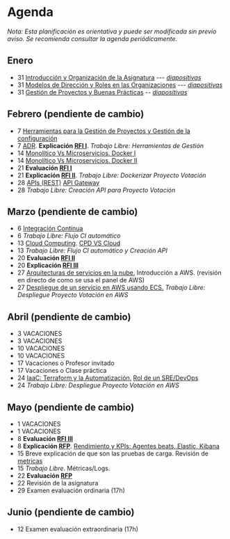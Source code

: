# Agenda

*Nota: Esta planificación es orientativa y puede ser modificada sin previo aviso. Se recomienda consultar la agenda periódicamente.*

## Enero

* 31 [Introducción y Organización de la Asignatura](Introduccion.md) --- [*diapositivas*](pdf/Introduccion.pdf)
* 31 [Modelos de Dirección y Roles en las Organizaciones](teoria/Organizaciones.md) --- [*diapositivas*](pdf/Organizaciones.pdf)
* 31 [Gestión de Proyectos y Buenas Prácticas](teoria/gestion.md) -- [*diapositivas*](pdf/gestion.pdf)

## Febrero (pendiente de cambio)

* 7 [Herramientas para la Gestión de Proyectos y Gestión de la configuración](Herramientas-Gestion-Proyectos.md)
* 7 [ADR](ADR/Architecture-Decision-Record.md). __Explicación [RFI I](RFI/RFI-I.md)__. *Trabajo Libre: Herramientas de Gestión*
* 14 [Monolítico Vs Microservicios. Docker I](Docker.md)
* 14 [Monolítico Vs Microservicios. Docker II](Docker.md)
* 21 __Evaluación [RFI I](RFI/RFI-I.md)__
* 21 __Explicación [RFI II](RFI/RFI-II.md)__. *Trabajo Libre: Dockerizar Proyecto Votación*
* 28 [APIs (REST)](APIs.md) [API Gateway](API-Gateway.md)
* 28 *Trabajo Libre: Creación API para Proyecto Votación*

## Marzo (pendiente de cambio)

* 6 [Integración Continua](Mejora-Continua.md)
* 6 *Trabajo Libre: Flujo CI automático*
* 13 [Cloud Computing](Cloud.md). [CPD VS Cloud](PDF/Cloud%20Computing.pptx.pdf)
* 13 *Trabajo Libre: Flujo CI automático y Creación API*
* 20 __Evaluación [RFI II](RFI/RFI-II.md)__
* 20 __Explicación [RFI III](RFI/RFI-III.md)__
* 27 [Arquitecturas de servicios en la nube.](Arquitecturas-nube.md) Introducción a AWS. (revisión en directo de como se usa el panel de AWS)
* 27 [Despliegue de un servicio en AWS usando ECS.](PDF/GTIO%20-%20Orquestación%20de%20Contenedores.pdf) *Trabajo Libre: Despliegue Proyecto Votación en AWS*

## Abril (pendiente de cambio)

* 3 VACACIONES
* 3 VACACIONES
* 10 VACACIONES
* 10 VACACIONES
* 17 Vacaciones o Profesor invitado
* 17 Vacaciones o Clase práctica
* 24  [IaaC: Terraform y la Automatización.](terraform.md) [Rol de un SRE/DevOps](sre.md)
* 24 *Trabajo Libre: Despliegue Proyecto Votación en AWS*

## Mayo (pendiente de cambio)

* 1 VACACIONES
* 1 VACACIONES
* 8 __Evaluación [RFI III](RFI/RFI-III.md)__
* 8 __Explicación [RFP](RFP/RFP.md)__. [Rendimiento y KPIs: Agentes beats, Elastic, Kibana](metricas.md)
* 15 Breve explicación de que son las pruebas de carga. Revisión de [metricas](metricas.md)
* 15 *Trabajo Libre*. Métricas/Logs.
* 22 __Evaluación [RFP](RFP/RFP.md)__
* 22  Revisión de la asignatura
* 29 Examen evaluación ordinaria (17h)

## Junio (pendiente de cambio)

* 12 Examen evaluación extraordinaria (17h)
